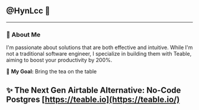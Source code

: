 ## @HynLcc 👋

---

### 🚀 About Me

I'm passionate about solutions that are both effective and intuitive. While I'm not a traditional software engineer, I specialize in building them with Teable, aiming to boost your productivity by 200%.

🎯 **My Goal:** Bring the tea on the table

**✨ The Next Gen Airtable Alternative: No-Code Postgres [https://teable.io](https://teable.io/)**
---
